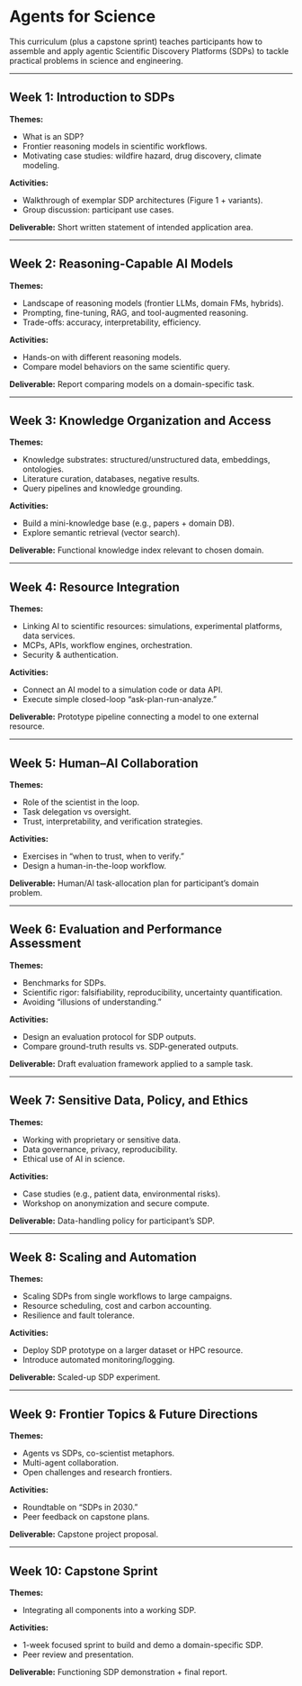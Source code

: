 # Agents for Science

This curriculum (plus a capstone sprint) teaches participants how to assemble and
apply agentic Scientific Discovery Platforms (SDPs) to tackle practical problems in science and engineering.

---

## Week 1: Introduction to SDPs
**Themes:**
- What is an SDP?
- Frontier reasoning models in scientific workflows.
- Motivating case studies: wildfire hazard, drug discovery, climate modeling.

**Activities:**
- Walkthrough of exemplar SDP architectures (Figure 1 + variants).
- Group discussion: participant use cases.

**Deliverable:** Short written statement of intended application area.

---

## Week 2: Reasoning-Capable AI Models
**Themes:**
- Landscape of reasoning models (frontier LLMs, domain FMs, hybrids).
- Prompting, fine-tuning, RAG, and tool-augmented reasoning.
- Trade-offs: accuracy, interpretability, efficiency.

**Activities:**
- Hands-on with different reasoning models.
- Compare model behaviors on the same scientific query.

**Deliverable:** Report comparing models on a domain-specific task.

---

## Week 3: Knowledge Organization and Access
**Themes:**
- Knowledge substrates: structured/unstructured data, embeddings, ontologies.
- Literature curation, databases, negative results.
- Query pipelines and knowledge grounding.

**Activities:**
- Build a mini-knowledge base (e.g., papers + domain DB).
- Explore semantic retrieval (vector search).

**Deliverable:** Functional knowledge index relevant to chosen domain.

---

## Week 4: Resource Integration
**Themes:**
- Linking AI to scientific resources: simulations, experimental platforms, data services.
- MCPs, APIs, workflow engines, orchestration.
- Security & authentication.

**Activities:**
- Connect an AI model to a simulation code or data API.
- Execute simple closed-loop “ask-plan-run-analyze.”

**Deliverable:** Prototype pipeline connecting a model to one external resource.

---

## Week 5: Human–AI Collaboration
**Themes:**
- Role of the scientist in the loop.
- Task delegation vs oversight.
- Trust, interpretability, and verification strategies.

**Activities:**
- Exercises in “when to trust, when to verify.”
- Design a human-in-the-loop workflow.

**Deliverable:** Human/AI task-allocation plan for participant’s domain problem.

---

## Week 6: Evaluation and Performance Assessment
**Themes:**
- Benchmarks for SDPs.
- Scientific rigor: falsifiability, reproducibility, uncertainty quantification.
- Avoiding “illusions of understanding.”

**Activities:**
- Design an evaluation protocol for SDP outputs.
- Compare ground-truth results vs. SDP-generated outputs.

**Deliverable:** Draft evaluation framework applied to a sample task.

---

## Week 7: Sensitive Data, Policy, and Ethics
**Themes:**
- Working with proprietary or sensitive data.
- Data governance, privacy, reproducibility.
- Ethical use of AI in science.

**Activities:**
- Case studies (e.g., patient data, environmental risks).
- Workshop on anonymization and secure compute.

**Deliverable:** Data-handling policy for participant’s SDP.

---

## Week 8: Scaling and Automation
**Themes:**
- Scaling SDPs from single workflows to large campaigns.
- Resource scheduling, cost and carbon accounting.
- Resilience and fault tolerance.

**Activities:**
- Deploy SDP prototype on a larger dataset or HPC resource.
- Introduce automated monitoring/logging.

**Deliverable:** Scaled-up SDP experiment.

---

## Week 9: Frontier Topics & Future Directions
**Themes:**
- Agents vs SDPs, co-scientist metaphors.
- Multi-agent collaboration.
- Open challenges and research frontiers.

**Activities:**
- Roundtable on “SDPs in 2030.”
- Peer feedback on capstone plans.

**Deliverable:** Capstone project proposal.

---

## Week 10: Capstone Sprint
**Themes:**
- Integrating all components into a working SDP.

**Activities:**
- 1-week focused sprint to build and demo a domain-specific SDP.
- Peer review and presentation.

**Deliverable:** Functioning SDP demonstration + final report.

